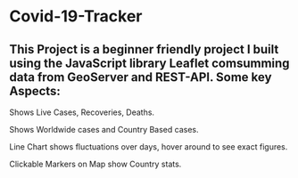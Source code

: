 # Covid-19-Tracker

## This Project is a beginner friendly project I built using the JavaScript library Leaflet comsumming data from GeoServer and REST-API. Some key Aspects:

Shows Live Cases, Recoveries, Deaths.

Shows Worldwide cases and Country Based cases.

Line Chart shows fluctuations over days, hover around to see exact figures.

Clickable Markers on Map show Country stats.
